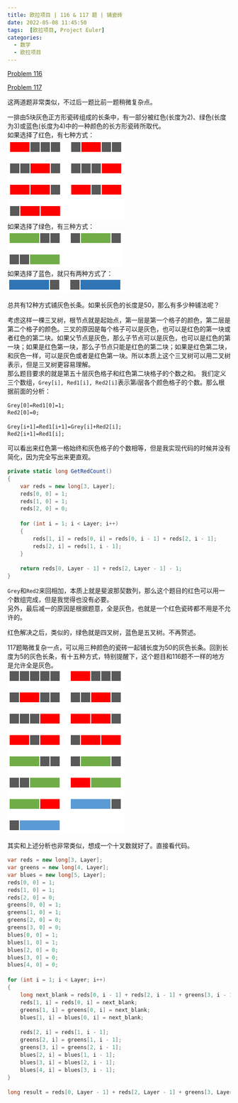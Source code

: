 ```yaml
---
title: 欧拉项目 | 116 & 117 题 | 铺瓷砖
date: 2022-05-08 11:45:50
tags:  [欧拉项目, Project Euler]
categories:
  - 数学
  - 欧拉项目
---
```

[Problem 116](https://projecteuler.net/problem=116)

[Problem 117](https://projecteuler.net/problem=117)

这两道题非常类似，不过后一题比前一题稍微复杂点。

一排由5块灰色正方形瓷砖组成的长条中，有一部分被红色(长度为2)、绿色(长度为3)或蓝色(长度为4)中的一种颜色的长方形瓷砖所取代。  
如果选择了红色，有七种方式：  
![](/images/ProjectEuler-116-red.png)  
如果选择了绿色，有三种方式：  
![](/images/ProjectEuler-116-green.png)  
如果选择了蓝色，就只有两种方式了：  
![](/images/ProjectEuler-116-blue.png)

总共有12种方式铺灰色长条。如果长灰色的长度是50，那么有多少种铺法呢？

<!-- more -->

考虑这样一棵三叉树，根节点就是起始点，第一层是第一个格子的颜色，第二层是第二个格子的颜色。三叉的原因是每个格子可以是灰色，也可以是红色的第一块或者红色的第二块。如果父节点是灰色，那么子节点可以是灰色，也可以是红色的第一块；如果是红色第一块，那么子节点只能是红色的第二块；如果是红色第二块，和灰色一样，可以是灰色或者是红色第一块。所以本质上这个三叉树可以用二叉树表示，但是三叉树更容易理解。  
那么题目要求的就是第五十层灰色格子和红色第二块格子的个数之和。
我们定义三个数组，`Grey[i], Red1[i], Red2[i]`表示第$i$层各个颜色格子的个数。那么根据前面的分析：
```
Grey[0]=Red1[0]=1;
Red2[0]=0;

Grey[i+1]=Red1[i+1]=Grey[i]+Red2[i];
Red2[i+1]=Red1[i];
```
可以看出来红色第一格始终和灰色格子的个数相等，但是我实现代码的时候并没有简化，因为完全写出来更直观。  
``` csharp
private static long GetRedCount()
{
    var reds = new long[3, Layer];
    reds[0, 0] = 1;
    reds[1, 0] = 1;
    reds[2, 0] = 0;

    for (int i = 1; i < Layer; i++)
    {
        reds[1, i] = reds[0, i] = reds[0, i - 1] + reds[2, i - 1];
        reds[2, i] = reds[1, i - 1];
    }

    return reds[0, Layer - 1] + reds[2, Layer - 1] - 1;
}
```
`Grey`和`Red2`来回相加，本质上就是斐波那契数列，那么这个题目的红色可以用一个数组完成，但是我觉得也没有必要。  
另外，最后减一的原因是根据题意，全是灰色，也就是一个红色瓷砖都不用是不允许的。

红色解决之后，类似的，绿色就是四叉树，蓝色是五叉树。不再赘述。

117题略微复杂一点，可以用三种颜色的瓷砖一起铺长度为50的灰色长条。回到长度为5的灰色长条，有十五种方式，特别提醒下，这个题目和116题不一样的地方是允许全是灰色。  
![](/images/ProjectEuler-117.png)

其实和上述分析也非常类似，想成一个十叉数就好了。直接看代码。
``` csharp
var reds = new long[3, Layer];
var greens = new long[4, Layer];
var blues = new long[5, Layer];
reds[0, 0] = 1;
reds[1, 0] = 1;
reds[2, 0] = 0;
greens[0, 0] = 1;
greens[1, 0] = 1;
greens[2, 0] = 0;
greens[3, 0] = 0;
blues[0, 0] = 1;
blues[1, 0] = 1;
blues[2, 0] = 0;
blues[3, 0] = 0;
blues[4, 0] = 0;

for (int i = 1; i < Layer; i++)
{
    long next_blank = reds[0, i - 1] + reds[2, i - 1] + greens[3, i - 1] + blues[4, i - 1];
    reds[1, i] = reds[0, i] = next_blank;
    greens[1, i] = greens[0, i] = next_blank;
    blues[1, i] = blues[0, i] = next_blank;

    reds[2, i] = reds[1, i - 1];
    greens[2, i] = greens[1, i - 1];
    greens[3, i] = greens[2, i - 1];
    blues[2, i] = blues[1, i - 1];
    blues[3, i] = blues[2, i - 1];
    blues[4, i] = blues[3, i - 1];
}

long result = reds[0, Layer - 1] + reds[2, Layer - 1] + greens[3, Layer - 1] + blues[4, Layer - 1];
```
